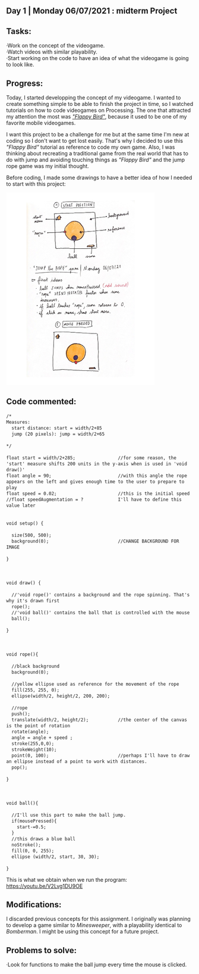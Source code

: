 ## Day 1 | Monday 06/07/2021 : midterm Project

## Tasks:

·Work on the concept of the videogame.  
·Watch videos with similar playability.  
·Start working on the code to have an idea of what the videogame is going to look like.

## Progress:

Today, I started developping the concept of my videogame. I wanted to create something simple to be able to finish the project in time, so I watched tutorials on how to code videogames on Processing. The one that attracted my attention the most was [_"Flappy Bird"_](https://thecodingtrain.com/CodingChallenges/031-flappybird.html), because it used to be one of my favorite mobile videogames.

I want this project to be a challenge for me but at the same time I'm new at coding so I don't want to get lost easily. That's why I decided to use this _"Flappy Bird"_ tutorial as reference to code my own game. Also, I was thinking about recreating a traditional game from the real world that has to do with jump and avoiding touching things as _"Flappy Bird"_ and the jump rope game was my initial thought.

Before coding, I made some drawings to have a better idea of how I needed to start with this project:

<img src="concept.jpg" width="400" />

## Code commented:

````
/*
Measures:
  start distance: start = width/2+85
  jump (20 pixels): jump = width/2+65

*/
                    
float start = width/2+285;                //for some reason, the 'start' measure shifts 200 units in the y-axis when is used in 'void draw()'
float angle = 90;                         //with this angle the rope appears on the left and gives enough time to the user to prepare to play
float speed = 0.02;                       //this is the initial speed
//float speedAugmentation = ?             I'll have to define this value later


void setup() {
  
  size(500, 500);
  background(0);                          //CHANGE BACKGROUND FOR IMAGE
  
}



void draw() {
  
  //'void rope()' contains a background and the rope spinning. That's why it's drawn first
  rope();
  //'void ball()' contains the ball that is controlled with the mouse
  ball();
  
}



void rope(){
  
  //black background
  background(0);
  
  //yellow ellipse used as reference for the movement of the rope
  fill(255, 255, 0);
  ellipse(width/2, height/2, 200, 200);
  
  //rope
  push();
  translate(width/2, height/2);           //the center of the canvas is the point of rotation
  rotate(angle);
  angle = angle + speed ;
  stroke(255,0,0);
  strokeWeight(10);                  
  point(0, 100);                          //perhaps I'll have to draw an ellipse instead of a point to work with distances.
  pop();
  
}



void ball(){
  
  //I'll use this part to make the ball jump.
  if(mousePressed){
    start-=0.5;
  }
  //this draws a blue ball
  noStroke();
  fill(0, 0, 255);
  ellipse (width/2, start, 30, 30);
  
}
````

This is what we obtain when we run the program: https://youtu.be/V2Lvg1DU9OE

## Modifications:

I discarded previous concepts for this assignment. I originally was planning to develop a game similar to _Minesweeper_, with a playability identical to _Bomberman_. I might be using this concept for a future project.

## Problems to solve:

·Look for functions to make the ball jump every time the mouse is clicked.
